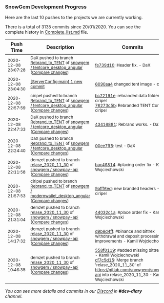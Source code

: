 
### SnowGem Development Progress

Here are the last 10 pushes to the projects we are currently working.

There is a total of 3135 commits since 20/01/2020. You can see the complete history in
 [Complete_list.md](Complete_list.md) file.

| Push Time | Description | Commits |
| --- | --- | --- |
| <sub>2020-12-08 23:07:28</sub> | <sub>DaX pushed to branch [Rebrand\_to\_TENT](https://gitlab.com/snowgem/tentcore_desktop_angular/commits/Rebrand_to_TENT) of [snowgem / tentcore\_desktop\_angular](https://gitlab.com/snowgem/tentcore_desktop_angular) ([Compare changes](https://gitlab.com/snowgem/tentcore_desktop_angular/compare/76273c5b2b2cc2f22b2454ef7b7e3802fab35145...fe739d1033c050d054c9a728c6af6d6656d90301))</sub> | <sub>[fe739d10](https://gitlab.com/snowgem/tentcore_desktop_angular/-/commit/fe739d1033c050d054c9a728c6af6d6656d90301): Header fix. - DaX</sub> |
| <sub>2020-12-08 23:04:30</sub> | <sub>[[ServerConfig:main] 1 new commit](https://github.com/TENTOfficial/ServerConfig/commit/6090aa41c9877af96f5aebcd1a92944452a2d0f8)</sub> | <sub>[6090aa4](https://github.com/TENTOfficial/ServerConfig/commit/6090aa41c9877af96f5aebcd1a92944452a2d0f8) changed tent image - ciripel</sub> |
| <sub>2020-12-08 22:57:59</sub> | <sub>ciripel pushed to branch [Rebrand\_to\_TENT](https://gitlab.com/snowgem/tentcore_desktop_angular/commits/Rebrand_to_TENT) of [snowgem / tentcore\_desktop\_angular](https://gitlab.com/snowgem/tentcore_desktop_angular) ([Compare changes](https://gitlab.com/snowgem/tentcore_desktop_angular/compare/434168819d53eda66b0753c8c8eb6cafc42a82d7...76273c5b2b2cc2f22b2454ef7b7e3802fab35145))</sub> | <sub>[bc72191e](https://gitlab.com/snowgem/tentcore_desktop_angular/-/commit/bc72191e564f0fb3fc7db5d9fa4bd6c9463c2d1a): rebranded data folder - ciripel<br>[76273c5b](https://gitlab.com/snowgem/tentcore_desktop_angular/-/commit/76273c5b2b2cc2f22b2454ef7b7e3802fab35145): Rebranded TENT Core - ciripel</sub> |
| <sub>2020-12-08 22:47:33</sub> | <sub>DaX pushed to branch [Rebrand\_to\_TENT](https://gitlab.com/snowgem/tentcore_desktop_angular/commits/Rebrand_to_TENT) of [snowgem / tentcore\_desktop\_angular](https://gitlab.com/snowgem/tentcore_desktop_angular) ([Compare changes](https://gitlab.com/snowgem/tentcore_desktop_angular/compare/00ee7ff5424deab12634abbe5c346f438e96a65d...434168819d53eda66b0753c8c8eb6cafc42a82d7))</sub> | <sub>[43416881](https://gitlab.com/snowgem/tentcore_desktop_angular/-/commit/434168819d53eda66b0753c8c8eb6cafc42a82d7): Rebrand works. - DaX</sub> |
| <sub>2020-12-08 22:24:40</sub> | <sub>DaX pushed to branch [Rebrand\_to\_TENT](https://gitlab.com/snowgem/modernwallet_desktop_angular/commits/Rebrand_to_TENT) of [snowgem / tentcore\_desktop\_angular](https://gitlab.com/snowgem/modernwallet_desktop_angular) ([Compare changes](https://gitlab.com/snowgem/modernwallet_desktop_angular/compare/9afff6edad99a622ab8cffa45a431c9e83481168...00ee7ff5424deab12634abbe5c346f438e96a65d))</sub> | <sub>[00ee7ff5](https://gitlab.com/snowgem/modernwallet_desktop_angular/-/commit/00ee7ff5424deab12634abbe5c346f438e96a65d): test - DaX</sub> |
| <sub>2020-12-08 22:11:58</sub> | <sub>demzet pushed to branch [relase\_2020\_11\_30](https://gitlab.com/snowgem/snowpay-api/commits/relase_2020_11_30) of [snowgem / snowpay\-api](https://gitlab.com/snowgem/snowpay-api) ([Compare changes](https://gitlab.com/snowgem/snowpay-api/compare/44032c1aa4dca25410979de0c7db8ebc8a8fa9d0...bac468142206716f1811017d21cae9b947963baa))</sub> | <sub>[bac46814](https://gitlab.com/snowgem/snowpay-api/-/commit/bac468142206716f1811017d21cae9b947963baa): #placing order fix - Kamil Wojciechowski</sub> |
| <sub>2020-12-08 21:57:53</sub> | <sub>ciripel pushed to branch [Rebrand\_to\_TENT](https://gitlab.com/snowgem/modernwallet_desktop_angular/commits/Rebrand_to_TENT) of [snowgem / modernwallet\_desktop\_angular](https://gitlab.com/snowgem/modernwallet_desktop_angular) ([Compare changes](https://gitlab.com/snowgem/modernwallet_desktop_angular/compare/2434fca1e8a296e2c6c2fd35e8fe664d79ef086e...9afff6edad99a622ab8cffa45a431c9e83481168))</sub> | <sub>[9afff6ed](https://gitlab.com/snowgem/modernwallet_desktop_angular/-/commit/9afff6edad99a622ab8cffa45a431c9e83481168): new branded headers - ciripel</sub> |
| <sub>2020-12-08 21:31:04</sub> | <sub>demzet pushed to branch [relase\_2020\_11\_30](https://gitlab.com/snowgem/snowpay-api/commits/relase_2020_11_30) of [snowgem / snowpay\-api](https://gitlab.com/snowgem/snowpay-api) ([Compare changes](https://gitlab.com/snowgem/snowpay-api/compare/d9b6d4ff32ab6590ce4db42b0caeea97c05ad132...44032c1aa4dca25410979de0c7db8ebc8a8fa9d0))</sub> | <sub>[44032c1a](https://gitlab.com/snowgem/snowpay-api/-/commit/44032c1aa4dca25410979de0c7db8ebc8a8fa9d0): #place order fix - Kamil Wojciechowski</sub> |
| <sub>2020-12-08 14:17:32</sub> | <sub>demzet pushed to branch [relase\_2020\_11\_30](https://gitlab.com/snowgem/snowpay-api/commits/relase_2020_11_30) of [snowgem / snowpay\-api](https://gitlab.com/snowgem/snowpay-api) ([Compare changes](https://gitlab.com/snowgem/snowpay-api/compare/cf7c5d157a6af45f40a2c06a6490b08428e9b6f4...d9b6d4ff32ab6590ce4db42b0caeea97c05ad132))</sub> | <sub>[d9b6d4ff](https://gitlab.com/snowgem/snowpay-api/-/commit/d9b6d4ff32ab6590ce4db42b0caeea97c05ad132): #binance and bittrex withdrawal and deposit processing improvements - Kamil Wojciechowski</sub> |
| <sub>2020-12-08 10:46:35</sub> | <sub>demzet pushed to branch [relase\_2020\_11\_30](https://gitlab.com/snowgem/snowpay-api/commits/relase_2020_11_30) of [snowgem / snowpay\-api](https://gitlab.com/snowgem/snowpay-api) ([Compare changes](https://gitlab.com/snowgem/snowpay-api/compare/7e17896d5e53e739e3ccb3f66cac6defac08d2b2...cf7c5d157a6af45f40a2c06a6490b08428e9b6f4))</sub> | <sub>[558f0119](https://gitlab.com/snowgem/snowpay-api/-/commit/558f0119e15acb6a27d0dc5479bfabd79a4f066c): #added missing bittrex cfg - Kamil Wojciechowski<br>[cf7c5d15](https://gitlab.com/snowgem/snowpay-api/-/commit/cf7c5d157a6af45f40a2c06a6490b08428e9b6f4): Merge branch 'relase_2020_11_30' of https://gitlab.com/snowgem/snowpay-api into relase_2020_11_30 - Kamil Wojciechowski</sub> |

_You can see more details and commits in our [Discord](https://discord.gg/zumGnbg) in **#dev-diary** channel._
